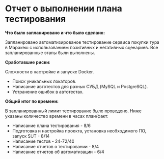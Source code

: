 # Отчет о выполнении плана тестирования

**Что было запланировано и что было сделано:**

Запланировано автоматизированое тестирование сервиса покупки тура в Маракеш с использованием позитивных и негативных сценариев.
Все запланированные этапы были выполнены.

**Сработавшие риски:**

Сложности в настройке и запуске Docker.
* Поиск уникальных локаторов.
* Написание автотестов для разных СУБД (MySQL и PostgreSQL).
* Устранение ошибок в автотестах.

**Общий итог по времени:**

В запланированный лимит тестирование было проведено.
Ниже указаны количество времени в часах план/факт:

*	Написание плана тестирования - 8/6
*	Подготовка и настройка проекта, установка необходимого ПО, запуск SUT - 8/14 
*	Написание тестов - 24-72/40
*	Написание отчетов о тестировании - 8/4
*	Написание отчетов об автоматизации - 6/4